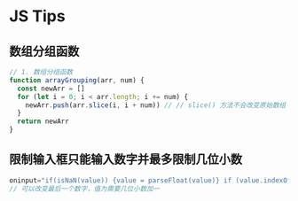 # JS Tips

## 数组分组函数
```js
// 1. 数组分组函数
function arrayGrouping(arr, num) {
  const newArr = []
  for (let i = 0; i < arr.length; i += num) {
    newArr.push(arr.slice(i, i + num)) // // slice() 方法不会改变原始数组
  }
  return newArr
}
```
## 限制输入框只能输入数字并最多限制几位小数
```js
oninput="if(isNaN(value)) {value = parseFloat(value)} if (value.indexOf('.') > 0) {value = value.slice(0, value.indexOf('.') + 3)}"
// 可以改变最后一个数字，值为需要几位小数加一
```